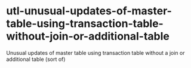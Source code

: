 # utl-unusual-updates-of-master-table-using-transaction-table-without-join-or-additional-table
Unusual updates of master table using transaction table without a join or additional table (sort of)

